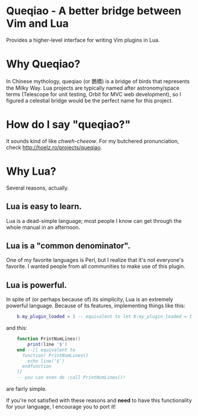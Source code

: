# Queqiao - A better bridge between Vim and Lua

Provides a higher-level interface for writing Vim plugins in Lua.

# Why Queqiao?

In Chinese mythology, queqiao (or 鵲橋) is a bridge of birds that represents the Milky Way.  Lua projects
are typically named after astronomy/space terms (Telescope for unit testing, Orbit for MVC web development),
so I figured a celestial bridge would be the perfect name for this project.

# How do I say "queqiao?"

It sounds kind of like _chweh-cheeow_.  For my butchered pronunciation, check http://hoelz.ro/projects/queqiao.

# Why Lua?

Several reasons, actually.

## Lua is easy to learn.

Lua is a dead-simple language; most people I know can get through the whole manual in an afternoon.

## Lua is a "common denominator".

One of my favorite languages is Perl, but I realize that it's not everyone's favorite.  I wanted people from
all communities to make use of this plugin.

## Lua is powerful.

In spite of (or perhaps because of) its simplicity, Lua is an extremely powerful language.  Because of its features,
implementing things like this:

```lua
    b.my_plugin_loaded = 1 -- equivalent to let b:my_plugin_loaded = 1
```

and this:

```lua
    function PrintNumLines()
        print(line '$')
    end --[[ equivalent to
      function! PrintNumLines()
        echo line('$')
      endfunction
    ]]
    -- you can even do :call PrintNumLines()!
```

are fairly simple.

If you're not satisfied with these reasons and **need** to have this functionality for your language, I encourage
you to port it!
